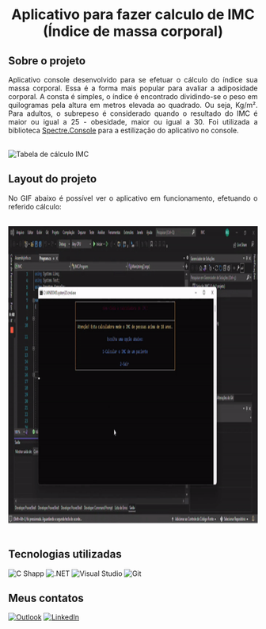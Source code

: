<div align="center">
  <h1>Aplicativo para fazer calculo de IMC (Índice de massa corporal)</h1>
  </div>
  
## Sobre o projeto

<p align="justify">
  Aplicativo console desenvolvido para se efetuar o cálculo do índice sua massa corporal. Essa é a forma mais popular para avaliar a adiposidade corporal. A consta é simples, o índice é encontrado dividindo-se o peso em quilogramas pela altura em metros elevada ao quadrado. Ou seja, Kg/m². Para adultos, o subrepeso é considerado quando o resultado do IMC é maior ou igual a 25 - obesidade, maior ou igual a 30. Foi utilizada a biblioteca <a href="https://spectreconsole.net/">Spectre.Console</a> para a estilização do aplicativo no console. </p> &ensp;
  
  <div align="justify">
  <img width="1300" src="https://github.com/WelbertJr/Projetos-C-Sharp/blob/main/Imagens/Tabela%20de%20c%C3%A1lculo%20IMC.png" alt="Tabela de cálculo IMC">
   &ensp; 
  </div>
  
 ## Layout do projeto 
 <p align="justify">
 No GIF abaixo é possível ver o aplicativo em funcionamento, efetuando o referido cálculo:
  </p> &ensp;
  
<div align="center">
  <img width="800" height="600" src="https://github.com/WelbertJr/Projetos-C-Sharp/blob/main/Imagens/ezgif.com-gif-maker%20(4).gif">
  </div><br/>
  
  ## Tecnologias utilizadas
<img alt="C Shapp" src="https://img.shields.io/badge/C%23-239120?style=for-the-badge&logo=c-sharp&logoColor=white"/> <img alt=".NET" src="https://img.shields.io/badge/.NET-512BD4?style=for-the-badge&logo=dotnet&logoColor=white"/> <img alt="Visual Studio" src="https://img.shields.io/badge/Visual%20Studio-5C2D91.svg?style=for-the-badge&logo=visual-studio&logoColor=white"/> <img alt="Git" src="https://img.shields.io/badge/git-%23F05033.svg?style=for-the-badge&logo=git&logoColor=white"/>

## Meus contatos
<a href="mailto:welbertjunior@live.com"><img alt="Outlook" src="https://img.shields.io/badge/Microsoft_Outlook-0078D4?style=for-the-badge&logo=microsoft-outlook&logoColor=white" /></a> <a href="https://www.linkedin.com/in/welbert-junior-2458b4167/"><img alt="LinkedIn" src="https://img.shields.io/badge/linkedin-%230077B5.svg?style=for-the-badge&logo=linkedin&logoColor=white"/></a>


